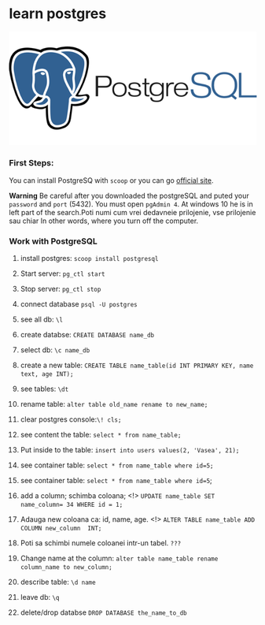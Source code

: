 # learn postgres
![JavaScript](img/postgres.png)

### First Steps:
You can install PostgreSQ with `scoop` or you can go [official site](https://www.postgresql.org/download/). 

**Warning** Be careful after you downloaded the postgreSQL and puted your `password` and `port` (5432). You must open `pgAdmin 4`. At windows 10 he is in left part of the search.Poti numi cum vrei dedavneie prilojenie, vse prilojenie sau chiar In other words, where you turn off the computer.

### Work with PostgreSQL

1. install postgres: `scoop install postgresql`

2. Start server: `pg_ctl start`

3. Stop server: `pg_ctl stop`

3. connect database `psql -U postgres`

4. see all db: `\l`

5. create databse: `CREATE DATABASE name_db`

6. select db: `\c name_db`

7. create a new table:
`CREATE TABLE name_table(id INT PRIMARY KEY, name text, age INT);`

8. see tables: `\dt`

9. rename table: `alter table old_name rename to new_name;`

10. clear postgres console:`\! cls;`

11. see content the table: `select * from name_table;`

12. Put inside to the table: 
`insert into users values(2, 'Vasea', 21);`

13. see container table:
`select * from name_table where id=5;`

14. see container table: `select * from name_table where id=5`;

15. add a column; schimba coloana; <!>
`UPDATE name_table SET name_column= 34 WHERE id = 1;`

16. Adauga new coloana ca: id, name, age. <!>
`ALTER TABLE name_table ADD COLUMN new_column  INT; `

17. Poti sa schimbi numele coloanei intr-un tabel.
`???`

18. Change name at the column:
`alter table name_table rename column_name to new_column;`
19. describe table: `\d name`

20. leave db: `\q`

21. delete/drop databse `DROP DATABASE the_name_to_db`